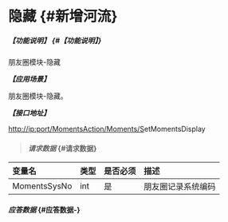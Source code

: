 # 隐藏 {#新增河流}

##### _【功能说明】_ {#【功能说明】}

朋友圈模块-隐藏

_**【应用场景】**_

朋友圈模块-隐藏。

_**【接口地址】**_

[http://ip:port/MomentsAction/Moments/S](http://ip:port/HMAction/River/AddRiver)etMomentsDisplay

> #### _请求数据_ {#请求数据}

| 变量名 | 类型 | 是否必须 | 描述 |
| :--- | :--- | :--- | :--- |
| MomentsSysNo | int | 是 | 朋友圈记录系统编码 |

#### _应答数据_ {#应答数据-}



